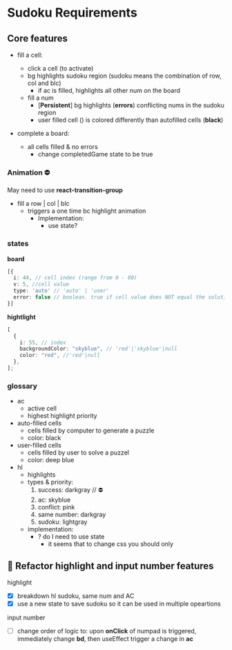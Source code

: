 # Sudoku Requirements

## Core features

- fill a cell:

  - click a cell (to activate)
  - bg highlights sudoku region (sudoku means the combination of row, col and blc)
    - if ac is filled, highlights all other num on the board
  - fill a num
    - [**Persistent**] bg highlights (**errors**) conflicting nums in the sudoku region
    - user filled cell () is colored differently than autofilled cells (**black**)

- complete a board:
  - all cells filled & no errors
    - change completedGame state to be true

### Animation ⛔️

May need to use **react-transition-group**

- fill a row | col | blc
  - triggers a one time bc highlight animation
    - Implementation:
      - use state?

### states

**board**

```typescript
[{
  i: 44, // cell index (range from 0 - 80)
  v: 5, //cell value
  type: 'auto' // 'auto' | 'user'
  error: false // boolean. true if cell value does NOT equal the solution value 
}]
```

**hightlight**

```typescript
[
  {
    i: 55, // index
    backgroundColor: "skyblue", // 'red'|'skyblue'|null
    color: "red", //'red'|null
  },
];
```

### glossary

- ac
  - active cell
  - highest highlight priority
- auto-filled cells
  - cells filled by computer to generate a puzzle
  - color: black
- user-filled cells
  - cells filled by user to solve a puzzel
  - color: deep blue
- hl
  - highlights
  - types & priority:
    1. success: darkgray // ⛔️ 
    2. ac: skyblue
    3. conflict: pink
    4. same number: darkgray
    5. sudoku: lightgray
  - implementation:
    - ? do I need to use state
      - it seems that to change css you should only 


## 🌸 Refactor highlight and input number features
highlight
- [x] breakdown hl sudoku, same num and AC
- [x] use a new state to save sudoku so it can be used in multiple opeartions

input number
- [ ] change order of logic to: upon **onClick** of numpad is triggered, immediately change **bd**, then useEffect trigger a change in **ac**